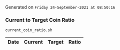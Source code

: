 Generated on `Friday 24-September-2021 at 08:50:16`

### Current to Target Coin Ratio
`current_coin_ratio.sh`

Date|Current|Target|Ratio
---|---|---|---
